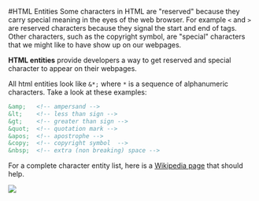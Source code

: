 #HTML Entities
Some characters in HTML are "reserved" because they carry special meaning in the eyes of the web browser. For example `<` and `>` are reserved characters because they signal the start and end of tags. Other characters, such as the copyright symbol, are "special" characters that we might like to have show up on our webpages.

**HTML entities** provide developers a way to get reserved and special character to appear on their webpages.

All html entities look like `&*;` where `*` is a sequence of alphanumeric characters. Take a look at these examples:

```html
&amp;   <!-- ampersand -->
&lt;    <!-- less than sign -->
&gt;    <!-- greater than sign -->
&quot;  <!-- quotation mark -->
&apos;  <!-- apostrophe -->
&copy;  <!-- copyright symbol  -->
&nbsp;  <!-- extra (non breaking) space -->
```

For a complete character entity list, here is a [Wikipedia page](http://en.wikipedia.org/wiki/List_of_XML_and_HTML_character_entity_references) that should help.


![](http://christensenacademy.org/img/signature.png)
